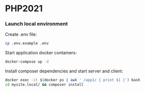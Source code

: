 # PHP2021

### Launch local environment
Create .env file:
``` bash
cp .env.example .env
```

Start application docker containers:
``` bash
docker-compose up -d
```

Install composer dependencies and start server and client:
```bash
docker exec -it $(docker ps | awk ' /app1/ { print $1 }') bash
cd mysite.local/ && composer install
```